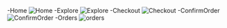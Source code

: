 -Home 
![Home](https://github.com/user-attachments/assets/1ae20e76-36be-425b-8214-cf22c8e851ca)
-Explore 
![Explore](https://github.com/user-attachments/assets/b61ae9d5-e3b8-4d14-b26c-4f63962457d9)
-Checkout
![Checkout](https://github.com/user-attachments/assets/bed68b39-9c9e-41bc-b9b8-4105bbd6c00f)
-ConfirmOrder
![ConfirmOrder](https://github.com/user-attachments/assets/0e2fb2ce-39d9-4015-8ca1-23af187cab56)
-Orders
![orders](https://github.com/user-attachments/assets/b6828184-6202-4180-813c-ae3cb3f09d6a)
